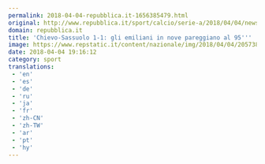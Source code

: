 ```yaml
---
permalink: 2018-04-04-repubblica.it-1656385479.html
original: http://www.repubblica.it/sport/calcio/serie-a/2018/04/04/news/chievo_sassuolo_pari-192990906/?rss
domain: repubblica.it
title: 'Chievo-Sassuolo 1-1: gli emiliani in nove pareggiano al 95'''
image: https://www.repstatic.it/content/nazionale/img/2018/04/04/205738151-a472e1b7-3f2e-4e90-ad86-9170d516d7f8.jpg
date: 2018-04-04 19:16:12
category: sport
translations: 
 - 'en'
 - 'es'
 - 'de'
 - 'ru'
 - 'ja'
 - 'fr'
 - 'zh-CN'
 - 'zh-TW'
 - 'ar'
 - 'pt'
 - 'hy'
---
```


